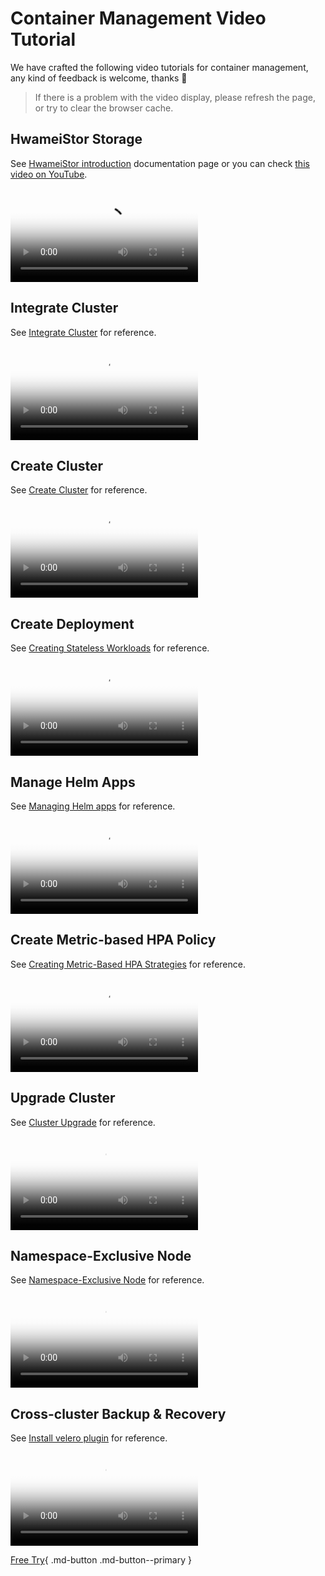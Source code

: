 # Container Management Video Tutorial

We have crafted the following video tutorials for container management, any kind of feedback is welcome, thanks 🙏

> If there is a problem with the video display, please refresh the page, or try to clear the browser cache.

## HwameiStor Storage

See [HwameiStor introduction](../storage/hwameistor/intro/what.md) documentation page or you can check [this video on YouTube](https://youtu.be/6D1vgj86hHY).

<div class="responsive-video-container">
<video controls src="https://harbor-test2.cn-sh2.ufileos.com/docs/videos/hwa.mp4" preload="metadata" poster="../images/hwacover.png"></video>
</div>

## Integrate Cluster

See [Integrate Cluster](../kpanda/user-guide/clusters/integrate-cluster.md) for reference.

<div class="responsive-video-container">
<video controls src="https://harbor-test2.cn-sh2.ufileos.com/docs/videos/integrate-cluster.mp4" preload="metadata" poster="../images/kpanda-integrate.png"></video>
</div>

## Create Cluster

See [Create Cluster](../kpanda/user-guide/clusters/create-cluster.md) for reference.

<div class="responsive-video-container">
<video controls src="https://harbor-test2.cn-sh2.ufileos.com/docs/videos/create-cluster.mp4" preload="metadata" poster="../images/kpanda-create.png"></video>
</div>

## Create Deployment

See [Creating Stateless Workloads](../kpanda/user-guide/workloads/create-deployment.md) for reference.

<div class="responsive-video-container">
<video controls src="https://harbor-test2.cn-sh2.ufileos.com/docs/videos/create-deployment.mp4" preload="metadata" poster="../images/kpanda-deployment.png"></video>
</div>

## Manage Helm Apps

See [Managing Helm apps](../kpanda/user-guide/helm/helm-app.md) for reference.

<div class="responsive-video-container">
<video controls src="https://harbor-test2.cn-sh2.ufileos.com/docs/videos/helm-app.mp4" preload="metadata" poster="../images/kpanda-helm.png"></video>
</div>

## Create Metric-based HPA Policy

See [Creating Metric-Based HPA Strategies](../kpanda/user-guide/scale/create-hpa.md) for reference.

<div class="responsive-video-container">
<video controls src="https://harbor-test2.cn-sh2.ufileos.com/docs/videos/hpa.mp4" preload="metadata" poster="../images/kpanda-hpa.png"></video>
</div>

## Upgrade Cluster

See [Cluster Upgrade](../kpanda/user-guide/clusters/upgrade-cluster.md) for reference.

<div class="responsive-video-container">
<video controls src="https://harbor-test2.cn-sh2.ufileos.com/docs/videos/cluster-upgrade.mp4" preload="metadata" poster="../images/kpanda-upgrade.png"></video>
</div>

## Namespace-Exclusive Node

See [Namespace-Exclusive Node](../kpanda/user-guide/namespaces/exclusive.md) for reference.

<div class="responsive-video-container">
<video controls src="https://harbor-test2.cn-sh2.ufileos.com/docs/videos/exclusive-node.mp4" preload="metadata" poster="../images/kpanda-exclude.png"></video>
</div>

## Cross-cluster Backup & Recovery

See [Install velero plugin](../kpanda/user-guide/backup/install-velero.md) for reference.

<div class="responsive-video-container">
<video controls src="https://harbor-test2.cn-sh2.ufileos.com/docs/videos/kpanda-velero.mp4" preload="metadata" poster="../images/kpanda-velero.png"></video>
</div>

[Free Try](../dce/license0.md){ .md-button .md-button--primary }
